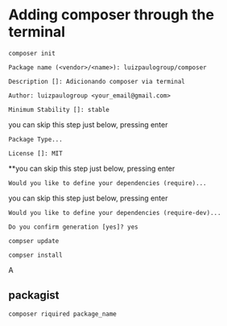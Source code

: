 # Adding composer through the terminal

```PROMPT
composer init
```

```PROMPT
Package name (<vendor>/<name>): luizpaulogroup/composer
```

```PROMPT
Description []: Adicionando composer via terminal
```

```PROMPT
Author: luizpaulogroup <your_email@gmail.com>
```

```PROMPT
Minimum Stability []: stable
```

you can skip this step just below, pressing enter
```PROMPT
Package Type...
```

```PROMPT
License []: MIT
```

**you can skip this step just below, pressing enter
```PROMPT
Would you like to define your dependencies (require)...
```

you can skip this step just below, pressing enter
```PROMPT
Would you like to define your dependencies (require-dev)...
```

```PROMPT
Do you confirm generation [yes]? yes
```

```PROMPT
compser update
```

```PROMPT
compser install
```

A

## packagist

```PROMPT
composer riquired package_name
```
